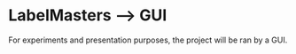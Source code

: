 # LabelMasters --> GUI

For experiments and presentation purposes, the project will be ran by a GUI. 




